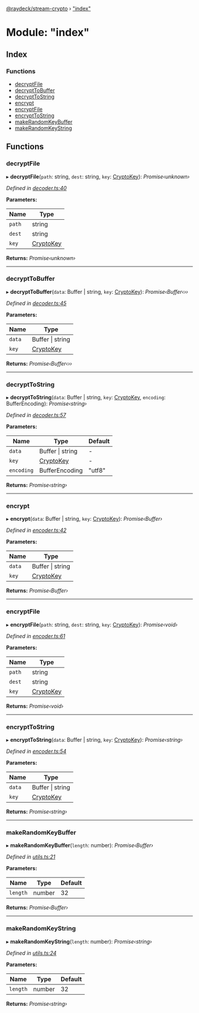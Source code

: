 [@raydeck/stream-crypto](../globals.md) › ["index"](_index_.md)

# Module: "index"

## Index

### Functions

* [decryptFile](_index_.md#decryptfile)
* [decryptToBuffer](_index_.md#decrypttobuffer)
* [decryptToString](_index_.md#decrypttostring)
* [encrypt](_index_.md#encrypt)
* [encryptFile](_index_.md#encryptfile)
* [encryptToString](_index_.md#encrypttostring)
* [makeRandomKeyBuffer](_index_.md#makerandomkeybuffer)
* [makeRandomKeyString](_index_.md#makerandomkeystring)

## Functions

###  decryptFile

▸ **decryptFile**(`path`: string, `dest`: string, `key`: [CryptoKey](_utils_.md#cryptokey)): *Promise‹unknown›*

*Defined in [decoder.ts:40](https://github.com/rhdeck/stream-crypto/blob/73e7542/src/decoder.ts#L40)*

**Parameters:**

Name | Type |
------ | ------ |
`path` | string |
`dest` | string |
`key` | [CryptoKey](_utils_.md#cryptokey) |

**Returns:** *Promise‹unknown›*

___

###  decryptToBuffer

▸ **decryptToBuffer**(`data`: Buffer | string, `key`: [CryptoKey](_utils_.md#cryptokey)): *Promise‹Buffer‹››*

*Defined in [decoder.ts:45](https://github.com/rhdeck/stream-crypto/blob/73e7542/src/decoder.ts#L45)*

**Parameters:**

Name | Type |
------ | ------ |
`data` | Buffer &#124; string |
`key` | [CryptoKey](_utils_.md#cryptokey) |

**Returns:** *Promise‹Buffer‹››*

___

###  decryptToString

▸ **decryptToString**(`data`: Buffer | string, `key`: [CryptoKey](_utils_.md#cryptokey), `encoding`: BufferEncoding): *Promise‹string›*

*Defined in [decoder.ts:57](https://github.com/rhdeck/stream-crypto/blob/73e7542/src/decoder.ts#L57)*

**Parameters:**

Name | Type | Default |
------ | ------ | ------ |
`data` | Buffer &#124; string | - |
`key` | [CryptoKey](_utils_.md#cryptokey) | - |
`encoding` | BufferEncoding | "utf8" |

**Returns:** *Promise‹string›*

___

###  encrypt

▸ **encrypt**(`data`: Buffer | string, `key`: [CryptoKey](_utils_.md#cryptokey)): *Promise‹Buffer›*

*Defined in [encoder.ts:42](https://github.com/rhdeck/stream-crypto/blob/73e7542/src/encoder.ts#L42)*

**Parameters:**

Name | Type |
------ | ------ |
`data` | Buffer &#124; string |
`key` | [CryptoKey](_utils_.md#cryptokey) |

**Returns:** *Promise‹Buffer›*

___

###  encryptFile

▸ **encryptFile**(`path`: string, `dest`: string, `key`: [CryptoKey](_utils_.md#cryptokey)): *Promise‹void›*

*Defined in [encoder.ts:61](https://github.com/rhdeck/stream-crypto/blob/73e7542/src/encoder.ts#L61)*

**Parameters:**

Name | Type |
------ | ------ |
`path` | string |
`dest` | string |
`key` | [CryptoKey](_utils_.md#cryptokey) |

**Returns:** *Promise‹void›*

___

###  encryptToString

▸ **encryptToString**(`data`: Buffer | string, `key`: [CryptoKey](_utils_.md#cryptokey)): *Promise‹string›*

*Defined in [encoder.ts:54](https://github.com/rhdeck/stream-crypto/blob/73e7542/src/encoder.ts#L54)*

**Parameters:**

Name | Type |
------ | ------ |
`data` | Buffer &#124; string |
`key` | [CryptoKey](_utils_.md#cryptokey) |

**Returns:** *Promise‹string›*

___

###  makeRandomKeyBuffer

▸ **makeRandomKeyBuffer**(`length`: number): *Promise‹Buffer›*

*Defined in [utils.ts:21](https://github.com/rhdeck/stream-crypto/blob/73e7542/src/utils.ts#L21)*

**Parameters:**

Name | Type | Default |
------ | ------ | ------ |
`length` | number | 32 |

**Returns:** *Promise‹Buffer›*

___

###  makeRandomKeyString

▸ **makeRandomKeyString**(`length`: number): *Promise‹string›*

*Defined in [utils.ts:24](https://github.com/rhdeck/stream-crypto/blob/73e7542/src/utils.ts#L24)*

**Parameters:**

Name | Type | Default |
------ | ------ | ------ |
`length` | number | 32 |

**Returns:** *Promise‹string›*
